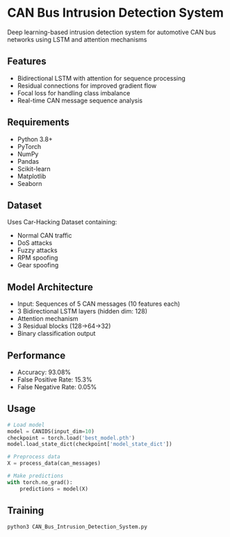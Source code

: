# CAN Bus Intrusion Detection System

Deep learning-based intrusion detection system for automotive CAN bus networks using LSTM and attention mechanisms

## Features
- Bidirectional LSTM with attention for sequence processing
- Residual connections for improved gradient flow
- Focal loss for handling class imbalance
- Real-time CAN message sequence analysis

## Requirements
- Python 3.8+
- PyTorch
- NumPy
- Pandas
- Scikit-learn
- Matplotlib
- Seaborn

## Dataset
Uses Car-Hacking Dataset containing:
- Normal CAN traffic
- DoS attacks
- Fuzzy attacks
- RPM spoofing
- Gear spoofing

## Model Architecture
- Input: Sequences of 5 CAN messages (10 features each)
- 3 Bidirectional LSTM layers (hidden dim: 128)
- Attention mechanism
- 3 Residual blocks (128→64→32)
- Binary classification output

## Performance
- Accuracy: 93.08%
- False Positive Rate: 15.3%
- False Negative Rate: 0.05%

## Usage
```python
# Load model
model = CANIDS(input_dim=10)
checkpoint = torch.load('best_model.pth')
model.load_state_dict(checkpoint['model_state_dict'])

# Preprocess data
X = process_data(can_messages)

# Make predictions
with torch.no_grad():
    predictions = model(X)
```

## Training
```bash
python3 CAN_Bus_Intrusion_Detection_System.py
```